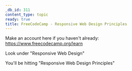 ```yaml
---
_db_id: 311
content_type: topic
ready: true
title: FreeCodeCamp - Responsive Web Design Principles
---
```


Make an account here if you haven't already: https://www.freecodecamp.org/learn

Look under "Responsive Web Design"

You'll be hitting "Responsive Web Design Principles"